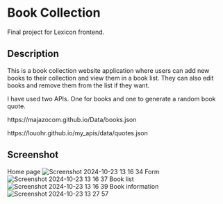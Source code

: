 # Book Collection

Final project for Lexicon frontend.

## Description

This is a book collection website application where users can add new books to their collection and view them in a book list. They can also edit books and remove them from the list if they want.

I have used two APIs. One for books and one to generate a random book quote.

<p>https://majazocom.github.io/Data/books.json</p>
<p>https://louohr.github.io/my_apis/data/quotes.json</p>

## Screenshot
Home page
![Screenshot 2024-10-23 13 16 34](https://github.com/user-attachments/assets/f3eeed82-aa65-4f18-8274-5af4c2bc8165)
Form
![Screenshot 2024-10-23 13 16 37](https://github.com/user-attachments/assets/0e442803-4847-4aab-bc96-fefe66a561ae)
Book list
![Screenshot 2024-10-23 13 16 39](https://github.com/user-attachments/assets/1acb967e-5664-4e5c-a8bb-d9b5bb3ba3f1)
Book information
![Screenshot 2024-10-23 13 27 57](https://github.com/user-attachments/assets/2a5156f3-f8ae-4211-9687-8d397f3c1eed)


